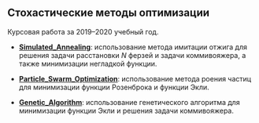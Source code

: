## Стохастические методы оптимизации
Курсовая работа за 2019–2020 учебный год.

- [__Simulated_Annealing__](./Simulated_Annealing/End_file/): использование метода имитации отжига для решения задачи расстановки $N$ ферзей и задачи коммивояжера, а также минимизации негладкой функции. 

- [__Particle_Swarm_Optimization__](./Particle_Swarm_Optimization/End_file/): использование метода роения частиц для минимизации функции Розенброка и функции Экли. 

- [__Genetic_Algorithm__](./Genetic_Algorithm/End_file/): использование генетического алгоритма для минимизации функции Экли и решения задачи коммивояжера. 




